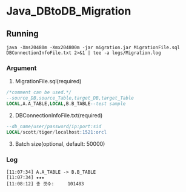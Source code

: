 # Java_DBtoDB_Migration

## Running
```shell
java -Xms20480m -Xmx204800m -jar migration.jar MigrationFile.sql DBConnectionInfoFile.txt 2>&1 | tee -a logs/Migration.log
```

### Argument
1. MigrationFile.sql(required)
```sql
/*comment can be used.*/
--source_DB,source_Table,target_DB,target_Table
LOCAL,A.A_TABLE,LOCAL,B.B_TABLE--test sample
```

2. DBConnectionInfoFile.txt(required)
```sql
--db_name/user/password/ip:port:sid
LOCAL/scott/tiger/localhost:1521:orcl
```

3. Batch size(optional, default: 50000)

### Log
```
[11:07:34] A.A_TABLE -> B.B_TABLE
[11:07:34] ★★★
[11:08:12] 총 갯수:     101483
```
